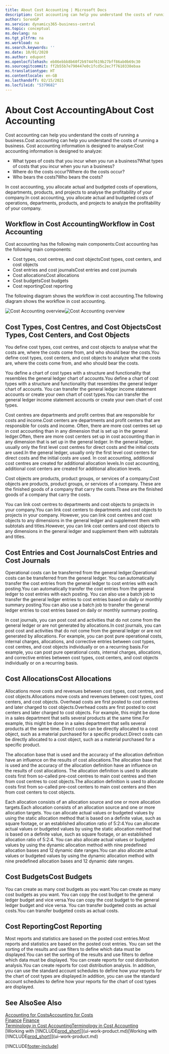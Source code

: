 ```yaml
---
title: About Cost Accounting | Microsoft Docs
description: Cost accounting can help you understand the costs of running a business.
author: SorenGP
ms.service: dynamics365-business-central
ms.topic: conceptual
ms.devlang: na
ms.tgt_pltfrm: na
ms.workload: na
ms.search.keywords: ''
ms.date: 10/01/2020
ms.author: edupont
ms.openlocfilehash: eb86ebbb8b60f2b9744f619b27bff86ab0b69c30
ms.sourcegitcommit: ff2b55b7e790447e0c1fcd5c2ec7f7610338ebaa
ms.translationtype: HT
ms.contentlocale: en-GB
ms.lasthandoff: 02/15/2021
ms.locfileid: "5379682"
---
```

# <a name="about-cost-accounting"></a><span data-ttu-id="7a395-103">About Cost Accounting</span><span class="sxs-lookup"><span data-stu-id="7a395-103">About Cost Accounting</span></span>
<span data-ttu-id="7a395-104">Cost accounting can help you understand the costs of running a business.</span><span class="sxs-lookup"><span data-stu-id="7a395-104">Cost accounting can help you understand the costs of running a business.</span></span> <span data-ttu-id="7a395-105">Cost accounting information is designed to analyse:</span><span class="sxs-lookup"><span data-stu-id="7a395-105">Cost accounting information is designed to analyze:</span></span>  

-   <span data-ttu-id="7a395-106">What types of costs that you incur when you run a business?</span><span class="sxs-lookup"><span data-stu-id="7a395-106">What types of costs that you incur when you run a business?</span></span>  
-   <span data-ttu-id="7a395-107">Where do the costs occur?</span><span class="sxs-lookup"><span data-stu-id="7a395-107">Where do the costs occur?</span></span>  
-   <span data-ttu-id="7a395-108">Who bears the costs?</span><span class="sxs-lookup"><span data-stu-id="7a395-108">Who bears the costs?</span></span>  

<span data-ttu-id="7a395-109">In cost accounting, you allocate actual and budgeted costs of operations, departments, products, and projects to analyse the profitability of your company.</span><span class="sxs-lookup"><span data-stu-id="7a395-109">In cost accounting, you allocate actual and budgeted costs of operations, departments, products, and projects to analyze the profitability of your company.</span></span>  

## <a name="workflow-in-cost-accounting"></a><span data-ttu-id="7a395-110">Workflow in Cost Accounting</span><span class="sxs-lookup"><span data-stu-id="7a395-110">Workflow in Cost Accounting</span></span>  
<span data-ttu-id="7a395-111">Cost accounting has the following main components:</span><span class="sxs-lookup"><span data-stu-id="7a395-111">Cost accounting has the following main components:</span></span>  

-   <span data-ttu-id="7a395-112">Cost types, cost centres, and cost objects</span><span class="sxs-lookup"><span data-stu-id="7a395-112">Cost types, cost centers, and cost objects</span></span>  
-   <span data-ttu-id="7a395-113">Cost entries and cost journals</span><span class="sxs-lookup"><span data-stu-id="7a395-113">Cost entries and cost journals</span></span>  
-   <span data-ttu-id="7a395-114">Cost allocations</span><span class="sxs-lookup"><span data-stu-id="7a395-114">Cost allocations</span></span>  
-   <span data-ttu-id="7a395-115">Cost budgets</span><span class="sxs-lookup"><span data-stu-id="7a395-115">Cost budgets</span></span>
-   <span data-ttu-id="7a395-116">Cost reporting</span><span class="sxs-lookup"><span data-stu-id="7a395-116">Cost reporting</span></span>  

<span data-ttu-id="7a395-117">The following diagram shows the workflow in cost accounting.</span><span class="sxs-lookup"><span data-stu-id="7a395-117">The following diagram shows the workflow in cost accounting.</span></span>  

<span data-ttu-id="7a395-118">![Cost Accounting overview](media/costaccountingoverview.png "CostAccountingOverview")</span><span class="sxs-lookup"><span data-stu-id="7a395-118">![Cost Accounting overview](media/costaccountingoverview.png "CostAccountingOverview")</span></span>  

## <a name="cost-types-cost-centers-and-cost-objects"></a><span data-ttu-id="7a395-119">Cost Types, Cost Centres, and Cost Objects</span><span class="sxs-lookup"><span data-stu-id="7a395-119">Cost Types, Cost Centers, and Cost Objects</span></span>  
<span data-ttu-id="7a395-120">You define cost types, cost centres, and cost objects to analyse what the costs are, where the costs come from, and who should bear the costs.</span><span class="sxs-lookup"><span data-stu-id="7a395-120">You define cost types, cost centers, and cost objects to analyze what the costs are, where the costs come from, and who should bear the costs.</span></span>  

<span data-ttu-id="7a395-121">You define a chart of cost types with a structure and functionality that resembles the general ledger chart of accounts.</span><span class="sxs-lookup"><span data-stu-id="7a395-121">You define a chart of cost types with a structure and functionality that resembles the general ledger chart of accounts.</span></span> <span data-ttu-id="7a395-122">You can transfer the general ledger income statement accounts or create your own chart of cost types.</span><span class="sxs-lookup"><span data-stu-id="7a395-122">You can transfer the general ledger income statement accounts or create your own chart of cost types.</span></span>  

<span data-ttu-id="7a395-123">Cost centres are departments and profit centres that are responsible for costs and income.</span><span class="sxs-lookup"><span data-stu-id="7a395-123">Cost centers are departments and profit centers that are responsible for costs and income.</span></span> <span data-ttu-id="7a395-124">Often, there are more cost centres set up in cost accounting than in any dimension that is set up in the general ledger.</span><span class="sxs-lookup"><span data-stu-id="7a395-124">Often, there are more cost centers set up in cost accounting than in any dimension that is set up in the general ledger.</span></span> <span data-ttu-id="7a395-125">In the general ledger, usually only the first level cost centres for direct costs and the initial costs are used.</span><span class="sxs-lookup"><span data-stu-id="7a395-125">In the general ledger, usually only the first level cost centers for direct costs and the initial costs are used.</span></span> <span data-ttu-id="7a395-126">In cost accounting, additional cost centres are created for additional allocation levels.</span><span class="sxs-lookup"><span data-stu-id="7a395-126">In cost accounting, additional cost centers are created for additional allocation levels.</span></span>  

<span data-ttu-id="7a395-127">Cost objects are products, product groups, or services of a company.</span><span class="sxs-lookup"><span data-stu-id="7a395-127">Cost objects are products, product groups, or services of a company.</span></span> <span data-ttu-id="7a395-128">These are the finished goods of a company that carry the costs.</span><span class="sxs-lookup"><span data-stu-id="7a395-128">These are the finished goods of a company that carry the costs.</span></span>  

<span data-ttu-id="7a395-129">You can link cost centres to departments and cost objects to projects in your company.</span><span class="sxs-lookup"><span data-stu-id="7a395-129">You can link cost centers to departments and cost objects to projects in your company.</span></span> <span data-ttu-id="7a395-130">However, you can link cost centres and cost objects to any dimensions in the general ledger and supplement them with subtotals and titles.</span><span class="sxs-lookup"><span data-stu-id="7a395-130">However, you can link cost centers and cost objects to any dimensions in the general ledger and supplement them with subtotals and titles.</span></span>  

## <a name="cost-entries-and-cost-journals"></a><span data-ttu-id="7a395-131">Cost Entries and Cost Journals</span><span class="sxs-lookup"><span data-stu-id="7a395-131">Cost Entries and Cost Journals</span></span>  
<span data-ttu-id="7a395-132">Operational costs can be transferred from the general ledger.</span><span class="sxs-lookup"><span data-stu-id="7a395-132">Operational costs can be transferred from the general ledger.</span></span> <span data-ttu-id="7a395-133">You can automatically transfer the cost entries from the general ledger to cost entries with each posting.</span><span class="sxs-lookup"><span data-stu-id="7a395-133">You can automatically transfer the cost entries from the general ledger to cost entries with each posting.</span></span> <span data-ttu-id="7a395-134">You can also use a batch job to transfer the general ledger entries to cost entries based on daily or monthly summary posting.</span><span class="sxs-lookup"><span data-stu-id="7a395-134">You can also use a batch job to transfer the general ledger entries to cost entries based on daily or monthly summary posting.</span></span>  

<span data-ttu-id="7a395-135">In cost journals, you can post cost and activities that do not come from the general ledger or are not generated by allocations.</span><span class="sxs-lookup"><span data-stu-id="7a395-135">In cost journals, you can post cost and activities that do not come from the general ledger or are not generated by allocations.</span></span> <span data-ttu-id="7a395-136">For example, you can post pure operational costs, internal charges, allocations, and corrective entries between cost types, cost centres, and cost objects individually or on a recurring basis.</span><span class="sxs-lookup"><span data-stu-id="7a395-136">For example, you can post pure operational costs, internal charges, allocations, and corrective entries between cost types, cost centers, and cost objects individually or on a recurring basis.</span></span>  

## <a name="cost-allocations"></a><span data-ttu-id="7a395-137">Cost Allocations</span><span class="sxs-lookup"><span data-stu-id="7a395-137">Cost Allocations</span></span>  
<span data-ttu-id="7a395-138">Allocations move costs and revenues between cost types, cost centres, and cost objects.</span><span class="sxs-lookup"><span data-stu-id="7a395-138">Allocations move costs and revenues between cost types, cost centers, and cost objects.</span></span> <span data-ttu-id="7a395-139">Overhead costs are first posted to cost centres and later charged to cost objects.</span><span class="sxs-lookup"><span data-stu-id="7a395-139">Overhead costs are first posted to cost centers and later charged to cost objects.</span></span> <span data-ttu-id="7a395-140">For example, this might be done in a sales department that sells several products at the same time.</span><span class="sxs-lookup"><span data-stu-id="7a395-140">For example, this might be done in a sales department that sells several products at the same time.</span></span> <span data-ttu-id="7a395-141">Direct costs can be directly allocated to a cost object, such as a material purchased for a specific product.</span><span class="sxs-lookup"><span data-stu-id="7a395-141">Direct costs can be directly allocated to a cost object, such as a material purchased for a specific product.</span></span>  

<span data-ttu-id="7a395-142">The allocation base that is used and the accuracy of the allocation definition have an influence on the results of cost allocations.</span><span class="sxs-lookup"><span data-stu-id="7a395-142">The allocation base that is used and the accuracy of the allocation definition have an influence on the results of cost allocations.</span></span> <span data-ttu-id="7a395-143">The allocation definition is used to allocate costs first from so-called pre-cost centres to main cost centres and then from cost centres to cost objects.</span><span class="sxs-lookup"><span data-stu-id="7a395-143">The allocation definition is used to allocate costs first from so-called pre-cost centers to main cost centers and then from cost centers to cost objects.</span></span>  

<span data-ttu-id="7a395-144">Each allocation consists of an allocation source and one or more allocation targets.</span><span class="sxs-lookup"><span data-stu-id="7a395-144">Each allocation consists of an allocation source and one or more allocation targets.</span></span> <span data-ttu-id="7a395-145">You can allocate actual values or budgeted values by using the static allocation method that is based on a definite value, such as square footage, or an established allocation ratio of 5:2:4.</span><span class="sxs-lookup"><span data-stu-id="7a395-145">You can allocate actual values or budgeted values by using the static allocation method that is based on a definite value, such as square footage, or an established allocation ratio of 5:2:4.</span></span> <span data-ttu-id="7a395-146">You can also allocate actual values or budgeted values by using the dynamic allocation method with nine predefined allocation bases and 12 dynamic date ranges.</span><span class="sxs-lookup"><span data-stu-id="7a395-146">You can also allocate actual values or budgeted values by using the dynamic allocation method with nine predefined allocation bases and 12 dynamic date ranges.</span></span>  

## <a name="cost-budgets"></a><span data-ttu-id="7a395-147">Cost Budgets</span><span class="sxs-lookup"><span data-stu-id="7a395-147">Cost Budgets</span></span>  
<span data-ttu-id="7a395-148">You can create as many cost budgets as you want.</span><span class="sxs-lookup"><span data-stu-id="7a395-148">You can create as many cost budgets as you want.</span></span> <span data-ttu-id="7a395-149">You can copy the cost budget to the general ledger budget and vice versa.</span><span class="sxs-lookup"><span data-stu-id="7a395-149">You can copy the cost budget to the general ledger budget and vice versa.</span></span> <span data-ttu-id="7a395-150">You can transfer budgeted costs as actual costs.</span><span class="sxs-lookup"><span data-stu-id="7a395-150">You can transfer budgeted costs as actual costs.</span></span>  

## <a name="cost-reporting"></a><span data-ttu-id="7a395-151">Cost Reporting</span><span class="sxs-lookup"><span data-stu-id="7a395-151">Cost Reporting</span></span>  
<span data-ttu-id="7a395-152">Most reports and statistics are based on the posted cost entries.</span><span class="sxs-lookup"><span data-stu-id="7a395-152">Most reports and statistics are based on the posted cost entries.</span></span> <span data-ttu-id="7a395-153">You can set the sorting of the results and use filters to define which data must be displayed.</span><span class="sxs-lookup"><span data-stu-id="7a395-153">You can set the sorting of the results and use filters to define which data must be displayed.</span></span> <span data-ttu-id="7a395-154">You can create reports for cost distribution analysis.</span><span class="sxs-lookup"><span data-stu-id="7a395-154">You can create reports for cost distribution analysis.</span></span> <span data-ttu-id="7a395-155">In addition, you can use the standard account schedules to define how your reports for the chart of cost types are displayed.</span><span class="sxs-lookup"><span data-stu-id="7a395-155">In addition, you can use the standard account schedules to define how your reports for the chart of cost types are displayed.</span></span>  

## <a name="see-also"></a><span data-ttu-id="7a395-156">See Also</span><span class="sxs-lookup"><span data-stu-id="7a395-156">See Also</span></span>  
 [<span data-ttu-id="7a395-157">Accounting for Costs</span><span class="sxs-lookup"><span data-stu-id="7a395-157">Accounting for Costs</span></span>](finance-manage-cost-accounting.md)  
 <span data-ttu-id="7a395-158">[Finance](finance.md) </span><span class="sxs-lookup"><span data-stu-id="7a395-158">[Finance](finance.md) </span></span>  
 [<span data-ttu-id="7a395-159">Terminology in Cost Accounting</span><span class="sxs-lookup"><span data-stu-id="7a395-159">Terminology in Cost Accounting</span></span>](finance-terminology-in-cost-accounting.md)  
 <span data-ttu-id="7a395-160">[Working with [!INCLUDE[prod_short](includes/prod_short.md)]](ui-work-product.md)</span><span class="sxs-lookup"><span data-stu-id="7a395-160">[Working with [!INCLUDE[prod_short](includes/prod_short.md)]](ui-work-product.md)</span></span>


[!INCLUDE[footer-include](includes/footer-banner.md)]